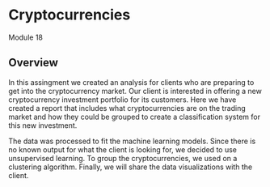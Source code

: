 # Cryptocurrencies
Module 18
## Overview
In this assingment we created an analysis for  clients who are preparing to get into the cryptocurrency market. Our client is interested in offering a new cryptocurrency investment portfolio for its customers. Here we have created a report that includes what cryptocurrencies are on the trading market and how they could be grouped to create a classification system for this new investment.

The data was processed to fit the machine learning models. Since there is no known output for what the client is looking for, we decided to use unsupervised learning. To group the cryptocurrencies, we used on a clustering algorithm. Finally, we will share the data visualizations with the client. 

